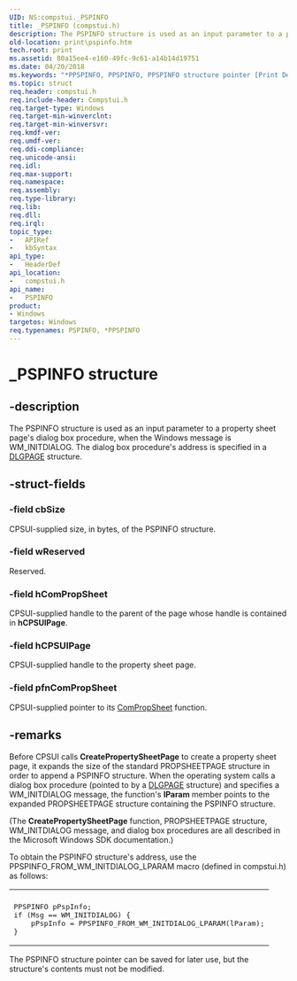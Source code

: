 ```yaml
---
UID: NS:compstui._PSPINFO
title: _PSPINFO (compstui.h)
description: The PSPINFO structure is used as an input parameter to a property sheet page's dialog box procedure, when the Windows message is WM_INITDIALOG. The dialog box procedure's address is specified in a DLGPAGE structure.
old-location: print\pspinfo.htm
tech.root: print
ms.assetid: 80a15ee4-e160-49fc-9c61-a14b14d19751
ms.date: 04/20/2018
ms.keywords: "*PPSPINFO, PPSPINFO, PPSPINFO structure pointer [Print Devices], PSPINFO, PSPINFO structure [Print Devices], _PSPINFO, compstui/PPSPINFO, compstui/PSPINFO, cpsuifnc_0e5bb634-1f21-4e4d-aee9-c45ff0dc1c26.xml, print.pspinfo"
ms.topic: struct
req.header: compstui.h
req.include-header: Compstui.h
req.target-type: Windows
req.target-min-winverclnt: 
req.target-min-winversvr: 
req.kmdf-ver: 
req.umdf-ver: 
req.ddi-compliance: 
req.unicode-ansi: 
req.idl: 
req.max-support: 
req.namespace: 
req.assembly: 
req.type-library: 
req.lib: 
req.dll: 
req.irql: 
topic_type:
-	APIRef
-	kbSyntax
api_type:
-	HeaderDef
api_location:
-	compstui.h
api_name:
-	PSPINFO
product:
- Windows
targetos: Windows
req.typenames: PSPINFO, *PPSPINFO
---
```


# _PSPINFO structure


## -description


The PSPINFO structure is used as an input parameter to a property sheet page's dialog box procedure, when the Windows message is WM_INITDIALOG. The dialog box procedure's address is specified in a <a href="https://msdn.microsoft.com/library/windows/hardware/ff547607">DLGPAGE</a> structure.


## -struct-fields




### -field cbSize

CPSUI-supplied size, in bytes, of the PSPINFO structure.


### -field wReserved

Reserved.


### -field hComPropSheet

CPSUI-supplied handle to the parent of the page whose handle is contained in <b>hCPSUIPage</b>.


### -field hCPSUIPage

CPSUI-supplied handle to the property sheet page.


### -field pfnComPropSheet

CPSUI-supplied pointer to its <a href="https://msdn.microsoft.com/library/windows/hardware/ff546207">ComPropSheet</a> function.


## -remarks



Before CPSUI calls <b>CreatePropertySheetPage</b> to create a property sheet page, it expands the size of the standard PROPSHEETPAGE structure in order to append a PSPINFO structure. When the operating system calls a dialog box procedure (pointed to by a <a href="https://msdn.microsoft.com/library/windows/hardware/ff547607">DLGPAGE</a> structure) and specifies a WM_INITDIALOG message, the function's <b>lParam</b> member points to the expanded PROPSHEETPAGE structure containing the PSPINFO structure.

(The <b>CreatePropertySheetPage</b> function, PROPSHEETPAGE structure, WM_INITDIALOG message, and dialog box procedures are all described in the Microsoft Windows SDK documentation.)

To obtain the PSPINFO structure's address, use the PPSPINFO_FROM_WM_INITDIALOG_LPARAM macro (defined in compstui.h) as follows:

<div class="code"><span codelanguage=""><table>
<tr>
<th></th>
</tr>
<tr>
<td>
<pre>PPSPINFO pPspInfo;
if (Msg == WM_INITDIALOG) {
    pPspInfo = PPSPINFO_FROM_WM_INITDIALOG_LPARAM(lParam);
}</pre>
</td>
</tr>
</table></span></div>
The PSPINFO structure pointer can be saved for later use, but the structure's contents must not be modified.



